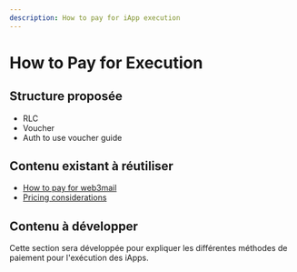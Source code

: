 ```yaml
---
description: How to pay for iApp execution
---
```


# How to Pay for Execution

## Structure proposée

- RLC
- Voucher
- Auth to use voucher guide

## Contenu existant à réutiliser

- [How to pay for web3mail](../overview/how-to-pay-for-web3mail.md)
- [Pricing considerations](../overview/pricing-considerations.md)

## Contenu à développer

Cette section sera développée pour expliquer les différentes méthodes de paiement pour l'exécution des iApps. 